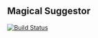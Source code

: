 Magical Suggestor
-----------------

[![Build Status](https://travis-ci.org/AnthonySuper/Magical-Suggestor.svg?branch=master)](https://travis-ci.org/AnthonySuper/Magical-Suggestor)

